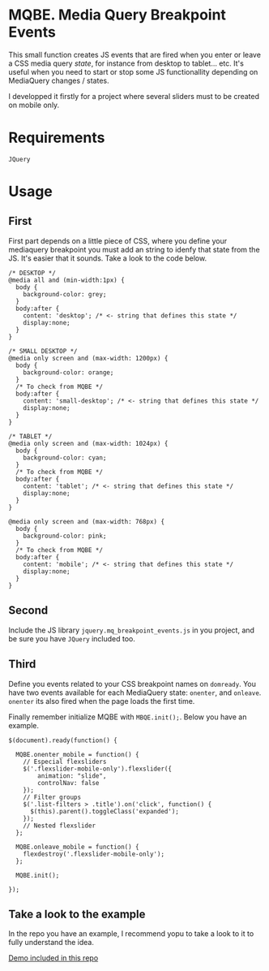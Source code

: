 # MQBE. Media Query Breakpoint Events

This small function creates JS events that are fired when you enter or leave a CSS media query _state_, for instance from desktop to tablet... etc. It's useful when you need to start or stop some JS functionallity depending on MediaQuery changes / states.

I developped it firstly for a project where several sliders must to be created on mobile only.

# Requirements

`JQuery`

# Usage

## First

First part depends on a little piece of CSS, where you define your mediaquery breakpoint you must add an string to idenfy that state from the JS. It's easier that it sounds. Take a look to the code below.

    /* DESKTOP */
    @media all and (min-width:1px) {
      body {
        background-color: grey;
      }
      body:after {
        content: 'desktop'; /* <- string that defines this state */
        display:none;
      }
    }

    /* SMALL DESKTOP */
    @media only screen and (max-width: 1200px) {
      body {
        background-color: orange;
      }
      /* To check from MQBE */
      body:after {
        content: 'small-desktop'; /* <- string that defines this state */
        display:none;
      }
    }

    /* TABLET */
    @media only screen and (max-width: 1024px) {
      body {
        background-color: cyan;
      }
      /* To check from MQBE */
      body:after {
        content: 'tablet'; /* <- string that defines this state */
        display:none;
      }
    }

    @media only screen and (max-width: 768px) {
      body {
        background-color: pink;
      }
      /* To check from MQBE */
      body:after {
        content: 'mobile'; /* <- string that defines this state */
        display:none;
      }
    }

## Second

Include the JS library `jquery.mq_breakpoint_events.js` in you project, and be sure you have `JQuery` included too.

## Third

Define you events related to your CSS breakpoint names on `domready`.
You have two events available for each MediaQuery state: `onenter`, and `onleave`. `onenter` its also fired when the page loads the first time.

Finally remember initialize MQBE with `MBQE.init();`.
Below you have an example.

    $(document).ready(function() {

      MQBE.onenter_mobile = function() {
        // Especial flexsliders
        $('.flexslider-mobile-only').flexslider({
            animation: "slide",
            controlNav: false
        });
        // Filter groups
        $('.list-filters > .title').on('click', function() {
          $(this).parent().toggleClass('expanded');
        });
        // Nested flexslider
      };

      MQBE.onleave_mobile = function() {
        flexdestroy('.flexslider-mobile-only');
      };

      MQBE.init();

    });

## Take a look to the example

In the repo you have an example, I recommend yopu to take a look to it to fully understand the idea.

[Demo included in this repo](http://rawgit.com/carloscabo/MQBE/master/index.html)


